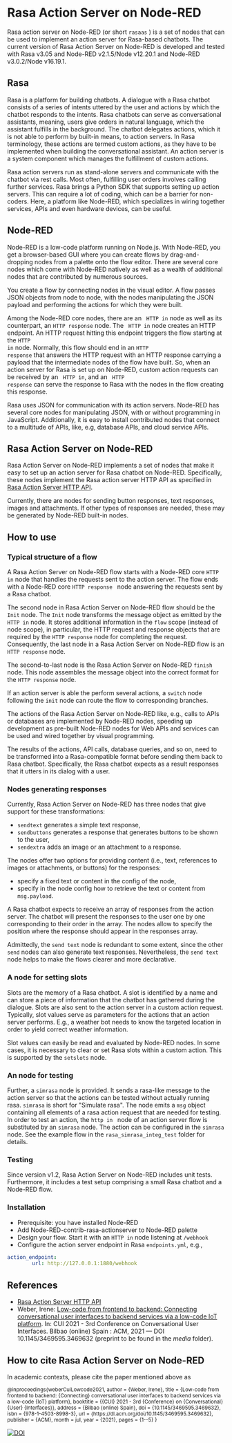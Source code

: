 # Rasa Action Server on Node-RED
Rasa action server on Node-RED (or short ``rasaas`` ) is a set of nodes that can be used to implement an action server for Rasa-based chatbots.
The current version of Rasa Action Server on Node-RED is developed and tested with Rasa v3.05 and Node-RED v2.1.5/Node v12.20.1  and Node-RED v3.0.2/Node v16.19.1.
## Rasa
Rasa is a platform for building chatbots. A dialogue with a Rasa chatbot consists of a series of intents uttered by the user and actions by which the chatbot responds to the intents. Rasa chatbots can serve as conversational assistants, meaning, users give orders in natural language, which the assistant fulfills in the background.
The chatbot delegates actions, which it is not able to perform by built-in means, to action servers. In Rasa terminology, these actions are termed custom actions, as they have to be implemented when building the conversational assistant.
An action server is a system component which manages the fulfillment of custom actions.

Rasa action servers run as stand-alone servers and communicate with the chatbot via rest calls. Most often, fulfilling user orders involves calling further services. Rasa brings a Python SDK that supports setting up action servers. This can require a lot of coding, which can be a barrier for non-coders. 
Here, a platform like Node-RED, which specializes in wiring together services, APIs and even hardware devices, can be useful.  

## Node-RED
Node-RED is a low-code platform running on Node.js. With Node-RED, you get a browser-based GUI where you can create flows by drag-and-dropping nodes from a palette onto the flow editor. 
There are several core nodes which come  with Node-RED natively as well as a wealth of additional  nodes that are contributed by numerous sources. 

You create a flow by connecting nodes in the visual editor. A flow passes JSON objects from node to node, with the nodes manipulating the JSON payload and performing the actions for which they were built.

Among the Node-RED core nodes, there are an <code> HTTP in</code> node as well as its counterpart, an <code>HTTP response</code> node.
The  <code> HTTP in</code> node creates an HTTP endpoint. An HTTP request hitting this endpoint triggers the flow starting at the <code>HTTP in</code> node. Normally, this flow should end in an <code>HTTP response</code> that answers the HTTP request with an HTTP response carrying a payload that the intermediate nodes of the flow have built. So, when an action server for Rasa is set up on Node-RED, custom action requests can be received  by an <code> HTTP in</code>, and an <code> HTTP response</code> can serve the response to Rasa with the nodes in the flow creating this response.

Rasa uses JSON for communication with its action servers.
Node-RED has several core nodes for manipulating JSON, with or without programming in JavaScript. Additionally, it is easy to install contributed nodes that connect to a multitude of APIs, like, e.g, database APIs, and cloud service APIs.

## Rasa Action Server on Node-RED
Rasa Action Server on Node-RED implements a set of nodes that make it easy to set up an action server for Rasa chatbot on Node-RED. 
Specifically, these nodes implement the Rasa action server HTTP API as specified in <a href="https://rasa.com/docs/action-server/http-api-spec">Rasa Action Server HTTP API</a>.

Currently, there are nodes for sending button responses, text responses, images and attachments. If other types of responses are needed, these may be generated by Node-RED built-in nodes.

## How to use
### Typical structure of a flow
A Rasa Action Server on Node-RED flow starts with a Node-RED core <code>HTTP in</code> node that handles the requests sent to the action server. The flow ends with a Node-RED core <code>HTTP response </code> node answering the requests sent by a Rasa chatbot.  

The second node in Rasa Action Server on Node-RED flow should be the <code>Init</code> node. The <code>Init</code> node transforms the message object as emitted by the <code>HTTP in</code> node. It  stores additional information in the <code>flow</code> scope (instead of node scope), in particular, the HTTP request and response objects that are required by the <code>HTTP response</code> node for completing the request. Consequently, the last node in a Rasa Action Server on Node-RED  flow is an <code>HTTP response</code> node. 

The second-to-last node is the Rasa Action Server on Node-RED <code>finish</code> node. This node assembles the message object into the correct format for the <code>HTTP response</code> node.

If an action server is able the perform several actions, a <code>switch</code> node following the <code>init</code> node can route the flow to corresponding branches.

The actions of the Rasa Action Server on Node-RED like, e.g., calls to APIs or databases are implemented by Node-RED nodes, speeding up development as  pre-built Node-RED nodes for Web APIs and services can be used and wired together by visual programming.  

The results of the actions, API calls, database queries, and so on, need to be transformed into a Rasa-compatible format before sending them back to Rasa chatbot. Specifically, the Rasa chatbot expects as a result responses that it utters in its dialog with a user.

### Nodes generating responses
Currently, Rasa Action Server on Node-RED has three nodes that give  support for these transformations: 
- <code>sendtext</code>  generates a simple text response,
- <code>sendbuttons</code>  generates a response that generates buttons to be shown to the user,
- <code>sendextra</code>  adds an image or an attachment to a response.

The nodes offer  two options for providing content (i.e., text, references to images or attachments, or buttons)  for the responses:
- specify a fixed text or content in the config of the node,
- specify in the node config how to retrieve the text or content from `msg.payload`.

A Rasa chatbot expects to receive an array of responses from the action server. The chatbot  will present the responses to the user one by one corresponding to their order in the array. 
The nodes allow to specify the position where the response should appear in the responses array.

Admittedly, the <code>send text</code> node is redundant to some extent, since the other `send` nodes can also generate text responses. Nevertheless, the `send text` node helps to make the flows clearer and more declarative.

### A node for setting slots
Slots are the memory of a Rasa chatbot. A slot is identified by a name and can store a piece of information  that the chatbot has gathered during the dialogue. 
Slots are also sent to the action server in a custom action request. Typically, slot values serve as parameters for the actions that an action server performs. E.g., a weather bot needs to know the targeted location in order to yield  correct weather information. 

Slot values can easily be read and evaluated by Node-RED nodes. 
In some cases, it is necessary to clear or set Rasa slots within a  custom action. This is supported by the <code>setslots</code> node.

### An node for testing 
Further, a <code>simrasa</code> node is provided. It sends a rasa-like message to the action server so that the actions can be tested without actually running rasa. <code>simrasa</code> is short for "Simulate rasa". The node emits a <code>msg</code> object containing all elements of a rasa action request that are needed for testing. In order to test an action, the <code>http in </code> node of an action server flow is substituted by an <code>simrasa</code> node. The action can be configured in the <code>simrasa</code> node. See the example flow in the <code>rasa_simrasa_integ_test</code> folder for details.


### Testing

Since version v1.2, Rasa Action Server on Node-RED includes unit tests. Furthermore, it includes a test setup comprising a small Rasa chatbot and a Node-RED flow.


### Installation
- Prerequisite: you have installed Node-RED 
- Add Node-RED-contrib-rasa-actionserver to Node-RED palette
- Design your flow. Start it with an ``HTTP in`` node listening at ``/webhook``
- Configure the action server endpoint in Rasa ``endpoints.yml``, e.g.,

```yaml
action_endpoint:
        url: http://127.0.0.1:1880/webhook
```

## References

  - [Rasa Action Server HTTP
    API](https://rasa.com/docs/action-server/http-api-spec)
  - Weber, Irene: [Low-code from frontend to backend: Connecting conversational user interfaces to backend services via a low-code IoT platform](https://dl.acm.org/doi/10.1145/3469595.3469632). In: CUI 2021 - 3rd Conference on Conversational User Interfaces. Bilbao (online) Spain : ACM, 2021 — DOI 10.1145/3469595.3469632 (preprint to be found in the <em>media</em> folder).

## How to cite Rasa Action Server on Node-RED
In academic contexts, please cite the paper mentioned above as

<sup>
@inproceedings{weberCuiLowcode2021,  
  author = {Weber, Irene},  
	title = {Low-code from frontend to backend: {Connecting} conversational user interfaces to backend services via a low-code {IoT} platform},   
  booktitle = {{CUI} 2021 - 3rd {Conference} on {Conversational} {User} {Interfaces}},
  address = {Bilbao (online) Spain},  
	doi = {10.1145/3469595.3469632},
	isbn = {978-1-4503-8998-3}, url = {https://dl.acm.org/doi/10.1145/3469595.3469632}, publisher = {ACM},
	month = jul,
	year = {2021},
	pages = {1--5}
}
</sup>


[![DOI](https://zenodo.org/badge/334833949.svg)](https://zenodo.org/badge/latestdoi/334833949)
